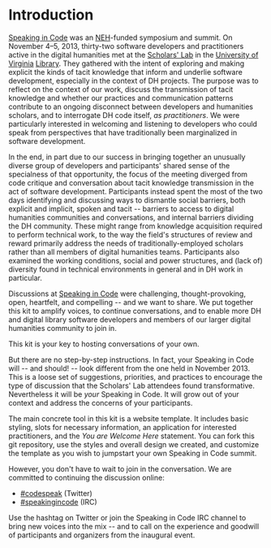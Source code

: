 
# Introduction

[Speaking in Code][codespeak] was an [NEH][neh]-funded symposium and summit. On
November 4–5, 2013, thirty-two software developers and practitioners active in
the digital humanities met at the [Scholars' Lab][slab] in the [University of
Virginia][uva] [Library][uva-lib]. They gathered with the intent of exploring
and making explicit the kinds of tacit knowledge that inform and underlie software
development, especially in the context of DH projects. The purpose was to
reflect on the context of our work, discuss the transmission of tacit knowledge and whether our practices and communication patterns contribute to an ongoing disconnect between developers and humanities scholars, and to interrogate DH code itself, *as practitioners*. We were particularly interested in welcoming and listening to developers who could speak from perspectives that have traditionally been marginalized in software development.

In the end, in part due to our success in bringing together an unusually diverse group of developers and participants' shared sense of the specialness of that opportunity, the focus of the meeting diverged from code critique and conversation about tacit knowledge transmission in the act of software development. Participants instead spent the most of the
two days identifying and discussing ways to dismantle social barriers, both explicit and implicit, spoken and tacit -- barriers to access to digital humanities communities and conversations, and internal barriers dividing the DH community. These might range from  knowledge acquisition required to perform technical work, to the way the field's structures of review and reward primarily address the needs of traditionally-employed scholars rather than all members of digital humanities teams. Participants also examined the working conditions, social and power structures, and (lack of) diversity found in technical environments in general and in DH work in particular.

Discussions at [Speaking in Code][codespeak] were challenging, thought-provoking, open, heartfelt, and compelling -- and we want to share. We put together this kit to amplify voices, to continue conversations, and to enable more DH and digital library software developers and members of our larger digital humanities community to join in.

This kit is your key to hosting conversations of your own.

But there are no step-by-step instructions. In fact, your Speaking in Code will -- and should! --
look different from the one held in November 2013. This is a loose set of
suggestions, priorities, and practices to encourage the type of discussion that
the Scholars' Lab attendees found transformative. Nevertheless it will be *your* Speaking in Code. It will grow out of your context and address the concerns of your participants.

The main concrete tool in this kit is a website template. It includes basic
styling, slots for necessary information, an application for interested
practitioners, and the *You are Welcome Here* statement. You can fork this git
repository, use the styles and overall design we created, and customize the template as you wish to jumpstart your own Speaking in Code summit.

However, you don't have to wait to join in the conversation. We are committed to continuing the discussion online:

* [#codespeak][twitter] (Twitter)
* [#speakingincode][irc] (IRC)

Use the hashtag on Twitter or join the Speaking in Code IRC channel to bring new voices into the mix -- and to call on the experience and goodwill of participants and organizers from the inaugural event. 

[codespeak]: http://codespeak.scholarslab.org/
[neh]: http://www.neh.gov/divisions/odh
[slab]: http://www.scholarslab.org/
[uva]: http://www.virginia.edu/
[uva-lib]: http://www.library.virginia.edu/
[twitter]: https://twitter.com/search?q=%23codespeak
[irc]: http://webchat.freenode.net/?channels=%23codespeak&uio=d4
